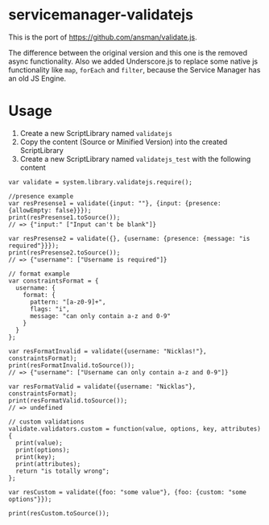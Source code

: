 # servicemanager-validatejs

This is the port of https://github.com/ansman/validate.js.

The difference between the original version and this one is the removed async functionality.
Also we added Underscore.js to replace some native js functionality like `map`, `forEach` and `filter`, because the Service Manager has an old JS Engine.

# Usage

1. Create a new ScriptLibrary named `validatejs`
2. Copy the content (Source or Minified Version) into the created ScriptLibrary
3. Create a new ScriptLibrary named `validatejs_test` with the following content
```
var validate = system.library.validatejs.require();

//presence example
var resPresense1 = validate({input: ""}, {input: {presence: {allowEmpty: false}}});
print(resPresense1.toSource());
// => {"input:" ["Input can't be blank"]}

var resPresense2 = validate({}, {username: {presence: {message: "is required"}}});
print(resPresense2.toSource());
// => {"username": ["Username is required"]}

// format example
var constraintsFormat = {
  username: {
    format: {
      pattern: "[a-z0-9]+",
      flags: "i",
      message: "can only contain a-z and 0-9"
    }
  }
};

var resFormatInvalid = validate({username: "Nicklas!"}, constraintsFormat);
print(resFormatInvalid.toSource());
// => {"username": ["Username can only contain a-z and 0-9"]}

var resFormatValid = validate({username: "Nicklas"}, constraintsFormat);
print(resFormatValid.toSource());
// => undefined

// custom validations
validate.validators.custom = function(value, options, key, attributes) {
  print(value);
  print(options);
  print(key);
  print(attributes);
  return "is totally wrong";
};

var resCustom = validate({foo: "some value"}, {foo: {custom: "some options"}});

print(resCustom.toSource());


```
